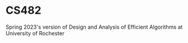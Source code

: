 # CS482
Spring 2023's version of Design and Analysis of Efficient Algorithms at University of Rochester
